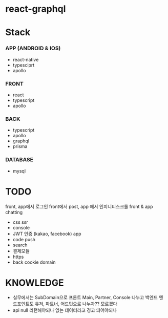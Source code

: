 # react-graphql

# Stack
### APP (ANDROID & IOS)
- react-native
- typesciprt
- apollo

### FRONT
- react
- typescript
- apollo

### BACK
- typescript
- apollo
- graphql
- prisma

### DATABASE
- mysql

# TODO
front, app에서 로그인 front에서 post, app 에서 인피니티스크롤 front & app chatting
- css ssr
- console
- JWT 인증 (kakao, facebook) app
- code push
- search
- 결제모듈
- https
- back cookie domain

# KNOWLEDGE
- 실무에서는 SubDomain으로 프론트 Main, Partner, Console 나누고 백엔드 엔드포인트도 유저, 파트너, 어드민으로 나누자?? 모르겠다
- api null 리턴해야되나 없는 데이터라고 경고 띄어야되나